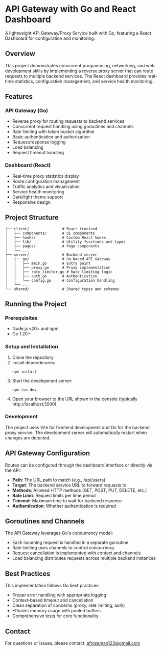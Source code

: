 # API Gateway with Go and React Dashboard

A lightweight API Gateway/Proxy Service built with Go, featuring a React Dashboard for configuration and monitoring.

## Overview

This project demonstrates concurrent programming, networking, and web development skills by implementing a reverse proxy server that can route requests to multiple backend services. The React dashboard provides real-time statistics, configuration management, and service health monitoring.

## Features

### API Gateway (Go)
- Reverse proxy for routing requests to backend services
- Concurrent request handling using goroutines and channels
- Rate limiting with token bucket algorithm
- Basic authentication and authorization
- Request/response logging
- Load balancing
- Request timeout handling

### Dashboard (React)
- Real-time proxy statistics display
- Route configuration management
- Traffic analytics and visualization
- Service health monitoring
- Dark/light theme support
- Responsive design

## Project Structure

```
├── client/               # React frontend
│   ├── components/       # UI components
│   ├── hooks/            # Custom React hooks
│   ├── lib/              # Utility functions and types
│   ├── pages/            # Page components
│   └── ...
├── server/               # Backend server
│   ├── go/               # Go-based API Gateway
│   │   ├── main.go       # Entry point
│   │   ├── proxy.go      # Proxy implementation
│   │   ├── rate_limiter.go # Rate limiting logic
│   │   ├── auth.go       # Authentication
│   │   └── config.go     # Configuration handling
│   └── ...
└── shared/               # Shared types and schemas
```

## Running the Project

### Prerequisites
- Node.js v20+ and npm
- Go 1.20+

### Setup and Installation
1. Clone the repository
2. Install dependencies:
   ```
   npm install
   ```
3. Start the development server:
   ```
   npm run dev
   ```
4. Open your browser to the URL shown in the console (typically http://localhost:5000)

### Development

The project uses Vite for frontend development and Go for the backend proxy service. The development server will automatically restart when changes are detected.

## API Gateway Configuration

Routes can be configured through the dashboard interface or directly via the API:

- **Path**: The URL path to match (e.g., /api/users)
- **Target**: The backend service URL to forward requests to
- **Methods**: Allowed HTTP methods (GET, POST, PUT, DELETE, etc.)
- **Rate Limit**: Request limits per time period
- **Timeout**: Maximum time to wait for backend response
- **Authentication**: Whether authentication is required

## Goroutines and Channels

The API Gateway leverages Go's concurrency model:

- Each incoming request is handled in a separate goroutine
- Rate limiting uses channels to control concurrency
- Request cancellation is implemented with context and channels
- Load balancing distributes requests across multiple backend instances

## Best Practices

This implementation follows Go best practices:
- Proper error handling with appropriate logging
- Context-based timeout and cancellation
- Clean separation of concerns (proxy, rate limiting, auth)
- Efficient memory usage with pooled buffers
- Comprehensive tests for core functionality

## Contact

For questions or issues, please contact: afrozaman123@gmail.com
